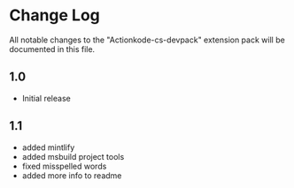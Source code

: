 # Change Log  

All notable changes to the "Actionkode-cs-devpack" extension pack will be documented in this file.  

## 1.0  
  - Initial release  

## 1.1
  - added mintlify
  - added msbuild project tools 
  - fixed misspelled words
  - added more info to readme 
